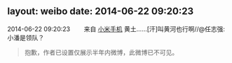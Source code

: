 layout: weibo
date: 2014-06-22 09:20:23
---
<meta name="referrer" content="no-referrer" />

2014-06-22 09:20:23  &nbsp;&nbsp;&nbsp;&nbsp;&nbsp;&nbsp; 来自 <a href="http://app.weibo.com/t/feed/22zMnn" rel="nofollow">小米手机</a>
黄土……[汗]叫黄河也行啊//@任志强:小潘是领队？
>  抱歉，作者已设置仅展示半年内微博，此微博已不可见。 ​​​
